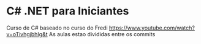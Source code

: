 # C# .NET para Iniciantes

Curso de C# baseado no curso do Fredi
https://www.youtube.com/watch?v=oTivhgjbhIg&t
As aulas estao divididas entre os commits
